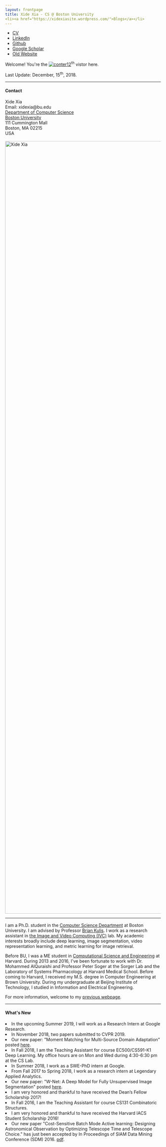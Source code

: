 ```yaml
---
layout: frontpage
title: Xide Xia - CS @ Boston University
<li><a href="https://xidexiasite.wordpress.com/">Blogs</a></li>
---
```


<div class="navbar">
<div class="navbar-inner">
<ul class="nav">
<li><a href="{{ BASE_PATH }}/assets/xide_xia_cv_bu.pdf">CV</a></li>
<li><a href="https://www.linkedin.com/in/xide-xia-21227853/">LinkedIn</a></li>
<li><a href="https://github.com/xidexia">Github</a></li>
<li><a href="https://scholar.google.com/citations?user=FHLTntIAAAAJ&hl=zh-CN">Google Scholar</a></li>
<li><a href="http://scholar.harvard.edu/xidexia">Old Website</a></li>
</ul>
</div>
</div>


Welcome! You're the <a href='http://www.counter12.com'><img src='http://www.counter12.com/img-w627ab6c7b5DcZb4-3.gif' border='0' alt='conter12'></a><script type='text/javascript' src='http://www.counter12.com/ad.js?id=w627ab6c7b5DcZb4'></script><sup>th</sup> vistor here.

Last Update: December, 15<sup>th</sup>, 2018.

---
<div class="container">
<h4><a name="contact"></a>Contact</h4>

<div class="row-fluid">
<div class="span5">
Xide Xia<br/>
<div id="hide_email">
Email: xidexia@bu.edu <br/>
<a href="http://www.bu.edu/cs/">Department of Computer Science</a><br/>
<a href="http://www.bu.edu">Boston University</a><br/>
111 Cummington Mall<br/>
Boston, MA 02215<br/>
USA<br/><br/>

</div>
</div>

<div class="span2">
<a href="../assets/pics/xidexia.jpg">
<img src="../assets/pics/xidexia.jpg"
title="Xide Xia" alt="Xide Xia" width="2500" /></a>
</div>
</div>
</div>

---
I am a Ph.D. student in the [Computer Science Department](http://www.bu.edu/cs/) at Boston University. I am advised by Professor [Brian Kulis](http://people.bu.edu/bkulis/). I work as a research assistant  in [the Image and Video Computing (IVC)](https://www.bu.edu/cs/ivc/) lab.  My academic interests broadly include deep learning, image segmentation, video representation learning, and metric learning for image retrieval.

Before BU, I was a ME student in [Computational Science and Engineering](http://iacs.seas.harvard.edu/)  at Harvard. During 2013 and 2016, I've been fortunate to work with Dr. Mohammed AlQuraishi  and Professor Peter Soger at the Sorger Lab and the Laboratory of Systems Pharmacology at Harvard Medical School.  Before coming to Harvard, I received my M.S. degree in Computer Engineering at Brown University. During my undergraduate at Beijing Institute of Technology, I studied in Information and Electrical Engineering.

For more information, welcome to my [previous webpage](https://scholar.harvard.edu/xidexia).


---
<h4><a name="news"></a>What's New</h4>

<LI>In the upcoming Summer 2019, I will work as a Research Intern at Google Research.
<LI>In November 2018, two papers submitted to CVPR 2019.
<LI>Our new paper: "Moment Matching for Multi-Source Domain Adaptation" posted <a href="https://arxiv.org/abs/1812.01754">here</a>. </LI>
<LI>In Fall 2018, I am the Teaching Assistant for course EC500/CS591-K1 Deep Learning. My office hours are on Mon and Wed during 4:30-6:30 pm at the CS Lab. </LI>
<LI>In Summer 2018, I work as a SWE-PhD intern at Google.
<LI>From Fall 2017 to Spring 2018, I work as a research intern at Legendary Applied Analytics.
<LI>Our new paper: "W-Net: A Deep Model for Fully Unsupervised Image Segmentation" posted <a href="https://arxiv.org/abs/1711.08506">here</a>. </LI>
<LI>I am very honored and thankful to have received the Dean’s Fellow Scholarship 2017!</LI>
<LI>In Fall 2016, I am the Teaching Assistant for course CS131 Combinatoric Structures.</LI>
<LI>I am very honored and thankful to have received the Harvard IACS Student Scholarship 2016!</LI>
<LI>Our new paper "Cost-Sensitive Batch Mode Active learning: Designing Astronomical Observation by Optimizing Telescope Time and Telescope Choice." has just been accepted by In Proceedings of SIAM Data Mining Conference (SDM) 2016. <a href="http://scholar.harvard.edu/files/xidexia/files/cbal_sdm16.pdf?m=1454015519">pdf</a>.</LI>
